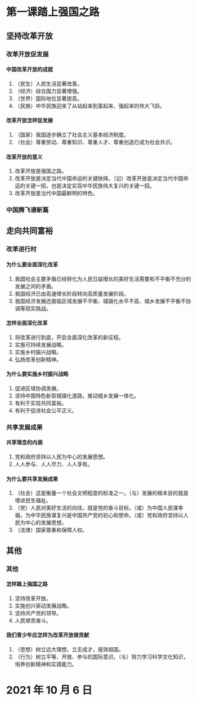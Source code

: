 # 第一课踏上强国之路

## 坚持改革开放

### 改革开放促发展

#### 中国改革开放的成就

1. （民生）人民生活显著改善。
2. （经济）综合国力显著增强。
3. （世界）国际地位显著提高。
4. （民族）中华民族迎来了从站起来到富起来、强起来的伟大飞跃。

#### 改革开放怎样促发展

1. （国家）我国逐步确立了社会主义基本经济制度。
2. （社会）尊重劳动、尊重知识、尊重人才、尊重创造已成为社会共识。

#### 改革开放的意义
1. 改革开放是强国之路。
2. 改革开放是决定当代中国命运的关键抉择。（记）改革开放是决定当代中国命运的关键一招，也是决定实现中华民族伟大复兴的关键一招。
3. 改革开放是当代中国最鲜明的特色。

### 中国腾飞谱新篇

## 走向共同富裕

### 改革进行时

#### 为什么要全面深化改革

1. 我国社会主要矛盾已经转化为人民日益增长的美好生活需要和不平衡不充分的发展之间的矛盾。
2. 我国经济已由高速增长阶段转向高质量发展阶段。
3. 我国经济发展还面临区域发展不平衡、城镇化水平不高、城乡发展不平衡不协调等现实挑战。

#### 怎样全面深化改革

1. 将改革进行到底，开启全面深化改革的新征程。
2. 实施可持续发展战略。
3. 实施乡村振兴战略。
4. 弘扬改革创新精神。

#### 为什么要实施乡村振兴战略

1. 促进区域协调发展。
2. 坚持中国特色新型城镇化道路，推动城乡发展一体化。
3. 有利于实现共同富裕。
4. 有利于促进社会公平正义。

### 共享发展成果

#### 共享理念的内涵

1. 党和政府坚持以人民为中心的发展思想。
2. 人人参与、人人尽力、人人享有。

#### 为什么要共享发展成果

1. （社会）这是衡量一个社会文明程度的标准之一。（与）发展的根本目的就是增进民生福祉。
2. （党）人民对美好生活的向往，就是党的奋斗目标。（或）为中国人民谋幸福，为中华民族谋复兴是中国共产党的初心和使命。（或）党和政府坚持以人民为中心的发展思想。
3. （法律）国家尊重和保障人权。

## 其他

### 其他

#### 怎样踏上强国之路

1. 坚持改革开放。
2. 实施创兴驱动发展战略。
3. 坚持共产党的领导。
4. 人民艰苦奋斗。

#### 我们青少年应怎样为改革开放做贡献

1. （思想）树立远大理想，立志成才，报效祖国。
2. （行为）树立平等、开放、参与的国际意识。（与）努力学习科学文化知识，培养创新精神和实践能力。

# 2021 年 10 月 6 日
